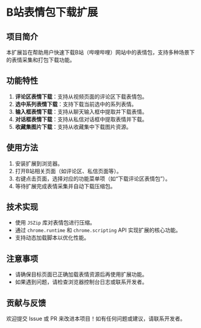 # B站表情包下载扩展

## 项目简介
本扩展旨在帮助用户快速下载B站（哔哩哔哩）网站中的表情包，支持多种场景下的表情采集和打包下载功能。

## 功能特性
1. **评论区表情下载**：支持从视频页面的评论区下载表情包。
2. **选中系列表情下载**：支持下载当前选中的系列表情。
3. **输入框表情下载**：支持从聊天输入框中提取并下载表情。
4. **对话框表情下载**：支持从私信对话框中提取表情并下载。
5. **收藏集图片下载**：支持从收藏集中下载图片资源。

## 使用方法
1. 安装扩展到浏览器。
2. 打开B站相关页面（如评论区、私信页面等）。
3. 右键点击页面，选择对应的功能菜单项（如“下载评论区表情包”）。
4. 等待扩展完成表情采集并自动下载压缩包。

## 技术实现
- 使用 `JSZip` 库对表情包进行压缩。
- 通过 `chrome.runtime` 和 `chrome.scripting` API 实现扩展的核心功能。
- 支持动态加载脚本以优化性能。

## 注意事项
- 请确保目标页面已正确加载表情资源后再使用扩展功能。
- 如果遇到问题，请检查浏览器控制台日志或联系开发者。

## 贡献与反馈
欢迎提交 Issue 或 PR 来改进本项目！如有任何问题或建议，请联系开发者。
